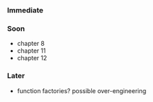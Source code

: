 ### Immediate

### Soon
* chapter 8
* chapter 11
* chapter 12

### Later
* function factories? possible over-engineering
